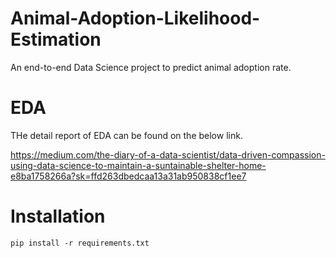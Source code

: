 # Animal-Adoption-Likelihood-Estimation
An end-to-end Data Science project to predict animal adoption rate.


# EDA
THe detail report of EDA can be found on the below link. 

https://medium.com/the-diary-of-a-data-scientist/data-driven-compassion-using-data-science-to-maintain-a-suntainable-shelter-home-e8ba1758266a?sk=ffd263dbedcaa13a31ab950838cf1ee7

# Installation
```
pip install -r requirements.txt
```


